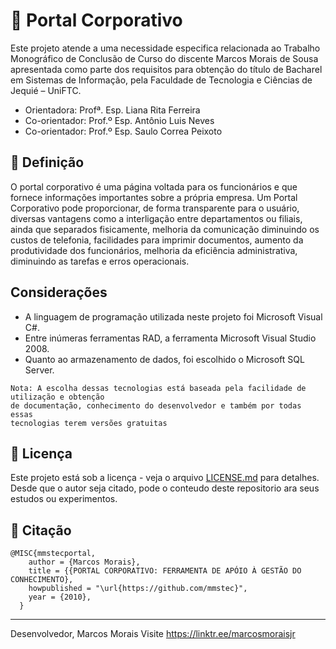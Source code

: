 # 🚀 Portal Corporativo

Este projeto atende a uma necessidade especifica relacionada ao Trabalho Monográfico de Conclusão de Curso do
discente Marcos Morais de Sousa apresentada como parte dos requisitos para obtenção do título de Bacharel em Sistemas de Informação, pela 
Faculdade de Tecnologia e Ciências de Jequié – UniFTC.

* Orientadora: Profª. Esp. Liana Rita Ferreira
* Co-orientador: Prof.º Esp. Antônio Luis Neves
* Co-orientador: Prof.º Esp. Saulo Correa Peixoto

## 📄 Definição
O portal corporativo é uma página voltada para os funcionários e que fornece informações importantes sobre a própria empresa. Um Portal Corporativo pode proporcionar, de forma transparente para o usuário, diversas vantagens como a interligação entre departamentos ou filiais, ainda que separados fisicamente, melhoria da comunicação diminuindo os custos de telefonia, facilidades para imprimir documentos, aumento da produtividade dos funcionários, melhoria da eficiência administrativa, diminuindo as tarefas e erros operacionais. 

## Considerações
* A linguagem de programação utilizada neste projeto foi Microsoft Visual C#.  
* Entre inúmeras ferramentas RAD, a ferramenta Microsoft Visual Studio 2008.
* Quanto ao armazenamento de dados, foi escolhido o Microsoft SQL Server.

```
Nota: A escolha dessas tecnologias está baseada pela facilidade de utilização e obtenção 
de documentação, conhecimento do desenvolvedor e também por todas essas 
tecnologias terem versões gratuitas
```

## 📄 Licença

Este projeto está sob a licença - veja o arquivo [LICENSE.md](https://github.com/mmstec/mmstec/blob/main/LICENSE) para detalhes. <br />
Desde que o autor seja citado, pode o conteudo deste repositorio ara seus estudos ou experimentos.

## 🚀 Citação
```
@MISC{mmstecportal,
    author = {Marcos Morais},
    title = {{PORTAL CORPORATIVO: FERRAMENTA DE APÓIO À GESTÃO DO CONHECIMENTO},
    howpublished = "\url{https://github.com/mmstec}",
    year = {2010},
  }
```
___
Desenvolvedor,
Marcos Morais
Visite https://linktr.ee/marcosmoraisjr
